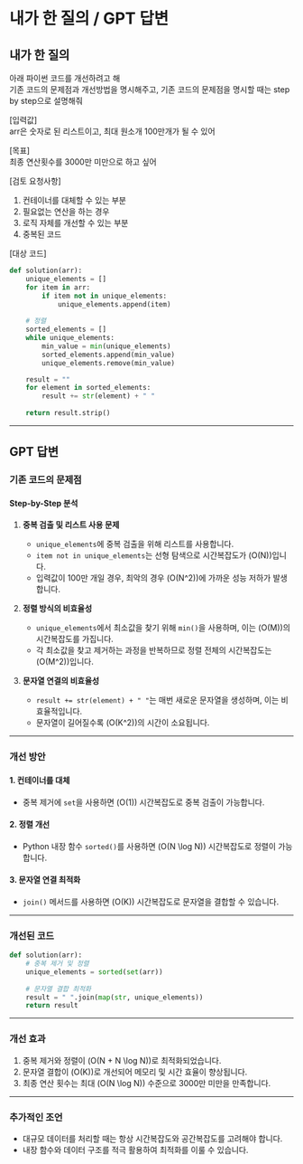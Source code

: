 
# 내가 한 질의 / GPT 답변

## 내가 한 질의
아래 파이썬 코드를 개선하려고 해  
기존 코드의 문제점과 개선방법을 명시해주고, 기존 코드의 문제점을 명시할 때는 step by step으로 설명해줘  

[입력값]  
arr은 숫자로 된 리스트이고, 최대 원소개 100만개가 될 수 있어  

[목표]  
최종 연산횟수를 3000만 미만으로 하고 싶어  

[검토 요청사항]  
1. 컨테이너를 대체할 수 있는 부분  
2. 필요없는 연산을 하는 경우  
3. 로직 자체를 개선할 수 있는 부분  
4. 중복된 코드  

[대상 코드]  
```python
def solution(arr):
    unique_elements = []
    for item in arr:
        if item not in unique_elements:
            unique_elements.append(item)
    
    # 정렬
    sorted_elements = []
    while unique_elements:
        min_value = min(unique_elements)
        sorted_elements.append(min_value)
        unique_elements.remove(min_value)

    result = ""
    for element in sorted_elements:
        result += str(element) + " "
    
    return result.strip()
```

---

## GPT 답변

### 기존 코드의 문제점

#### Step-by-Step 분석

1. **중복 검출 및 리스트 사용 문제**
   - `unique_elements`에 중복 검출을 위해 리스트를 사용합니다.
   - `item not in unique_elements`는 선형 탐색으로 시간복잡도가 \(O(N)\)입니다.
   - 입력값이 100만 개일 경우, 최악의 경우 \(O(N^2)\)에 가까운 성능 저하가 발생합니다.

2. **정렬 방식의 비효율성**
   - `unique_elements`에서 최소값을 찾기 위해 `min()`을 사용하며, 이는 \(O(M)\)의 시간복잡도를 가집니다. 
   - 각 최소값을 찾고 제거하는 과정을 반복하므로 정렬 전체의 시간복잡도는 \(O(M^2)\)입니다.

3. **문자열 연결의 비효율성**
   - `result += str(element) + " "`는 매번 새로운 문자열을 생성하며, 이는 비효율적입니다.
   - 문자열이 길어질수록 \(O(K^2)\)의 시간이 소요됩니다.

---

### 개선 방안

#### 1. 컨테이너를 대체
- 중복 제거에 `set`을 사용하면 \(O(1)\) 시간복잡도로 중복 검출이 가능합니다.

#### 2. 정렬 개선
- Python 내장 함수 `sorted()`를 사용하면 \(O(N \log N)\) 시간복잡도로 정렬이 가능합니다.

#### 3. 문자열 연결 최적화
- `join()` 메서드를 사용하면 \(O(K)\) 시간복잡도로 문자열을 결합할 수 있습니다.

---

### 개선된 코드

```python
def solution(arr):
    # 중복 제거 및 정렬
    unique_elements = sorted(set(arr))
    
    # 문자열 결합 최적화
    result = " ".join(map(str, unique_elements))
    return result
```

---

### 개선 효과

1. 중복 제거와 정렬이 \(O(N + N \log N)\)로 최적화되었습니다.
2. 문자열 결합이 \(O(K)\)로 개선되어 메모리 및 시간 효율이 향상됩니다.
3. 최종 연산 횟수는 최대 \(O(N \log N)\) 수준으로 3000만 미만을 만족합니다.

---

### 추가적인 조언

- 대규모 데이터를 처리할 때는 항상 시간복잡도와 공간복잡도를 고려해야 합니다.
- 내장 함수와 데이터 구조를 적극 활용하여 최적화를 이룰 수 있습니다.
